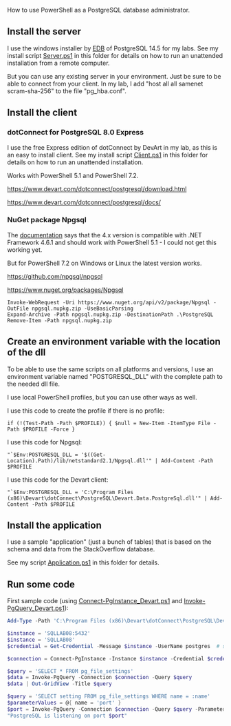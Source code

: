 How to use PowerShell as a PostgreSQL database administrator.

## Install the server

I use the windows installer by [EDB](https://www.enterprisedb.com/downloads/postgres-postgresql-downloads) of PostgreSQL 14.5 for my labs. See my install script [Server.ps1](Server.ps1) in this folder for details on how to run an unattended installation from a remote computer.

But you can use any existing server in your environment. Just be sure to be able to connect from your client. In my lab, I add "host all all samenet scram-sha-256" to the file "pg_hba.conf".


## Install the client

### dotConnect for PostgreSQL 8.0 Express

I use the free Express edition of dotConnect by DevArt in my lab, as this is an easy to install client. See my install script [Client.ps1](Client.ps1) in this folder for details on how to run an unattended installation.

Works with PowerShell 5.1 and PowerShell 7.2.

https://www.devart.com/dotconnect/postgresql/download.html

https://www.devart.com/dotconnect/postgresql/docs/


### NuGet package Npgsql

The [documentation](https://www.npgsql.org/doc/compatibility.html#net-frameworknet-coremono) says that the 4.x version is compatible with .NET Framework 4.6.1 and should work with PowerShell 5.1 - I could not get this working yet.

But for PowerShell 7.2 on Windows or Linux the latest version works.

https://github.com/npgsql/npgsql

https://www.nuget.org/packages/Npgsql

```
Invoke-WebRequest -Uri https://www.nuget.org/api/v2/package/Npgsql -OutFile npgsql.nupkg.zip -UseBasicParsing
Expand-Archive -Path npgsql.nupkg.zip -DestinationPath .\PostgreSQL
Remove-Item -Path npgsql.nupkg.zip
```

## Create an environment variable with the location of the dll

To be able to use the same scripts on all platforms and versions, I use an environment variable named "POSTGRESQL_DLL" with the complete path to the needed dll file.

I use local PowerShell profiles, but you can use other ways as well.

I use this code to create the profile if there is no profile:
```
if (!(Test-Path -Path $PROFILE)) { $null = New-Item -ItemType File -Path $PROFILE -Force }
```

I use this code for Npgsql:
```
"`$Env:POSTGRESQL_DLL = '$((Get-Location).Path)/lib/netstandard2.1/Npgsql.dll'" | Add-Content -Path $PROFILE
```

I use this code for the Devart client:
```
"`$Env:POSTGRESQL_DLL = 'C:\Program Files (x86)\Devart\dotConnect\PostgreSQL\Devart.Data.PostgreSql.dll'" | Add-Content -Path $PROFILE
```


## Install the application

I use a sample "application" (just a bunch of tables) that is based on the schema and data from the StackOverflow database.

See my script [Application.ps1](Application.ps1) in this folder for details.


## Run some code

First sample code (using [Connect-PgInstance_Devart.ps1](Connect-PgInstance_Devart.ps1) and [Invoke-PgQuery_Devart.ps1](Invoke-PgQuery_Devart.ps1)):

```powershell
Add-Type -Path 'C:\Program Files (x86)\Devart\dotConnect\PostgreSQL\Devart.Data.PostgreSql.dll'

$instance = 'SQLLAB08:5432'
$instance = 'SQLLAB08'
$credential = Get-Credential -Message $instance -UserName postgres  # start123

$connection = Connect-PgInstance -Instance $instance -Credential $credential

$query = 'SELECT * FROM pg_file_settings'
$data = Invoke-PgQuery -Connection $connection -Query $query
$data | Out-GridView -Title $query

$query = 'SELECT setting FROM pg_file_settings WHERE name = :name'
$parameterValues = @{ name = 'port' }
$port = Invoke-PgQuery -Connection $connection -Query $query -ParameterValues $parameterValues -As SingleValue
"PostgreSQL is listening on port $port"
```
